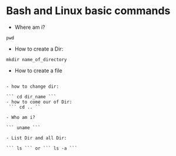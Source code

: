 # Bash and Linux basic commands

- Where am i? 

``` pwd ```

- How to create a Dir:

``` mkdir name_of_directory ```

- How to create a file 

``` touch name_of_file

- how to change dir:

``` cd dir_name ```
- how to come our of Dir:
 ``` cd .. ``

- Who am i? 

``` uname ```

- List Dir and all Dir: 

``` ls ``` or ``` ls -a ```



